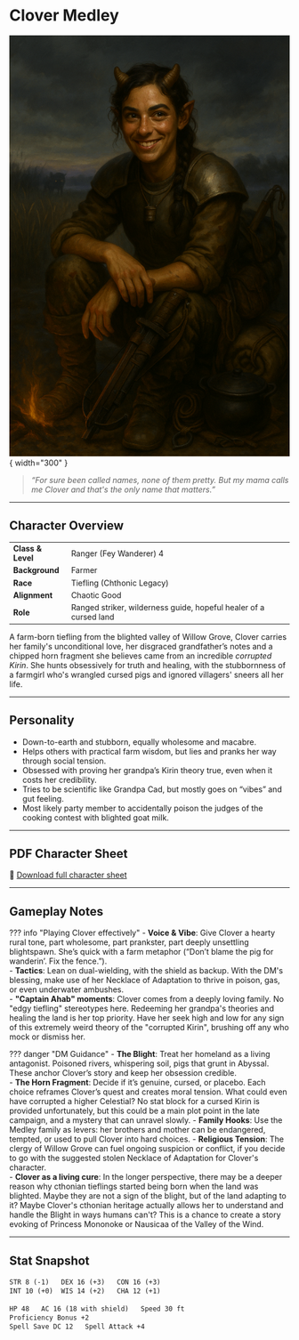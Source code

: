 # Clover Medley

![Clover Medley](assets/clover-medley.png){ width="300" }

> *“For sure been called names, none of them pretty. But my mama calls me Clover and that's the only name that matters.”*

---

## Character Overview

|                   |                                      |
| ----------------- | ------------------------------------ |
| **Class & Level** | Ranger (Fey Wanderer) 4              |
| **Background**    | Farmer                               |
| **Race**          | Tiefling (Chthonic Legacy)           |
| **Alignment**     | Chaotic Good                         |
| **Role**          | Ranged striker, wilderness guide, hopeful healer of a cursed land |

A farm-born tiefling from the blighted valley of Willow Grove, Clover carries her family's unconditional love, her disgraced grandfather’s notes and a chipped horn fragment she believes came from an incredible *corrupted Kirin*. She hunts obsessively for truth and healing, with the stubbornness of a farmgirl who's wrangled cursed pigs and ignored villagers' sneers all her life.

---

## Personality

* Down-to-earth and stubborn, equally wholesome and macabre.
* Helps others with practical farm wisdom, but lies and pranks her way through social tension.  
* Obsessed with proving her grandpa’s Kirin theory true, even when it costs her credibility.  
* Tries to be scientific like Grandpa Cad, but mostly goes on “vibes” and gut feeling.  
* Most likely party member to accidentally poison the judges of the cooking contest with blighted goat milk.  

---

## PDF Character Sheet

📄 [Download full character sheet](assets/clover-medley.pdf)

---

## Gameplay Notes

??? info "Playing Clover effectively"
	- **Voice & Vibe**: Give Clover a hearty rural tone, part wholesome, part prankster, part deeply unsettling blightspawn. She’s quick with a farm metaphor (“Don’t blame the pig for wanderin’. Fix the fence.”).  
	- **Tactics**: Lean on dual-wielding, with the shield as backup. With the DM's blessing, make use of her Necklace of Adaptation to thrive in poison, gas, or even underwater ambushes.    
	- **"Captain Ahab" moments**: Clover comes from a deeply loving family. No "edgy tiefling" stereotypes here. Redeeming her grandpa's theories and healing the land is her top priority. Have her seek high and low for any sign of this extremely weird theory of the "corrupted Kirin", brushing off any who mock or dismiss her.

??? danger "DM Guidance"
	- **The Blight**: Treat her homeland as a living antagonist. Poisoned rivers, whispering soil, pigs that grunt in Abyssal. These anchor Clover’s story and keep her obsession credible.  
	- **The Horn Fragment**: Decide if it’s genuine, cursed, or placebo. Each choice reframes Clover’s quest and creates moral tension. What could even have corrupted a higher Celestial? No stat block for a cursed Kirin is provided unfortunately, but this could be a main plot point in the late campaign, and a mystery that can unravel slowly.
	- **Family Hooks**: Use the Medley family as levers: her brothers and mother can be endangered, tempted, or used to pull Clover into hard choices.
	- **Religious Tension**: The clergy of Willow Grove can fuel ongoing suspicion or conflict, if you decide to go with the suggested stolen Necklace of Adaptation for Clover's character.  
	- **Clover as a living cure**: In the longer perspective, there may be a deeper reason why cthonian tieflings started being born when the land was blighted. Maybe they are not a sign of the blight, but of the land adapting to it? Maybe Clover's cthonian heritage actually allows her to understand and handle the Blight in ways humans can't? This is a chance to create a story evoking of Princess Mononoke or Nausicaa of the Valley of the Wind.

---

## Stat Snapshot

```text
STR 8 (-1)   DEX 16 (+3)   CON 16 (+3)
INT 10 (+0)  WIS 14 (+2)   CHA 12 (+1)

HP 48   AC 16 (18 with shield)   Speed 30 ft
Proficiency Bonus +2
Spell Save DC 12   Spell Attack +4
```